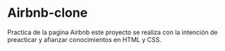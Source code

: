 # Airbnb-clone
Practica de la pagina Airbnb
este proyecto se realiza con la intención de preacticar y afianzar conocimientos en  HTML y CSS.
